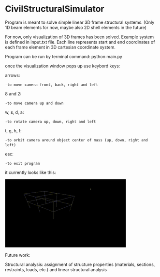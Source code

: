 # CivilStructuralSimulator

Program is meant to solve simple linear 3D frame structural systems. (Only 1D beam elements for now, maybe also 2D shell elements in the future)

For now, only visualization of 3D frames has been solved. Example system is defined in input.txt file. Each line represents start and end coordinates of each frame element in 3D cartesian coordinate system.

Program can be run by terminal command:
python main.py

once the visualization window pops up use keybord keys:

arrows:

    -to move camera front, back, right and left

8 and 2:

    -to move camera up and down

w, s, d, a:

    -to rotate camera up, down, right and left

t, g, h, f:

    -to orbit camera around object center of mass (up, down, right and left)

esc:

    -to exit program



it currently looks like this:


![Simulation Snip 4](/StructureVisualisation.gif)


Future work:

Structural analysis: assignment of structure properties (materials, sections, restraints, loads, etc.) and linear structural analysis